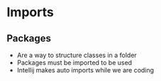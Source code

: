 # Imports

## Packages
- Are a way to structure classes in a folder
- Packages must be imported to be used
- Intellij makes auto imports while we are coding